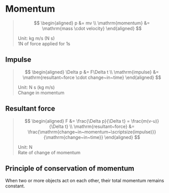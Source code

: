 # Momentum

> $$
\begin{aligned}
  p &= mv \\
  \mathrm{momentum} &= \mathrm{mass \cdot velocity}
\end{aligned}
> $$
>
> Unit: kg m/s (N s) \
> 1N of force applied for 1s

## Impulse

> $$
\begin{aligned}
  \Delta p &= F\Delta t \\
  \mathrm{impulse} &= \mathrm{resultant~force \cdot change~in~time}
\end{aligned}
> $$
>
> Unit: N s (kg m/s) \
> Change in momentum

## Resultant force

> $$
\begin{aligned}
  F &= \frac{\Delta p}{\Delta t} = \frac{m(v-u)}{\Delta t} \\
  \mathrm{resultant~force} &= \frac{\mathrm{change~in~momentum~\scriptsize(impulse)}}{\mathrm{change~in~time}}
\end{aligned}
> $$
>
> Unit: N \
> Rate of change of momentum

## Principle of conservation of momentum

When two or more objects act on each other, their total momentum remains constant.

